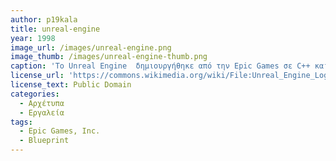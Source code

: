 ```yaml
---
author: p19kala
title: unreal-engine
year: 1998
image_url: /images/unreal-engine.png
image_thumb: /images/unreal-engine-thumb.png
caption: 'Το Unreal Engine  δημιουργήθηκε από την Epic Games σε C++ και είχε ως σκοπό την ανάπτυξη του παιχνίδιου τους Unreal. Το 2014 έβγαλαν την τέταρτη έκδοση, η οποια χρησιμοποιείται σημερα για δημιουργία παιχνιδιών, φωτορεαλιστικών στατικών σκηνικών, υψηλής ποιότητας animations και παρουσίαση σε 3D. Το οπτικό σύστημα δεσμής ενεργειών Blueprints της UE4 βοηθάει ακόμη και έναν σχεδιαστή να αναπτύξει τη λογική ενός παιχνιδιού χωρίς τη χρήση κώδικα.'
license_url: 'https://commons.wikimedia.org/wiki/File:Unreal_Engine_Logo.svg#/media/File:Unreal_Engine_Logo.svg'
license_text: Public Domain
categories:
  - Αρχέτυπα 
  - Εργαλεία
tags:
  - Epic Games, Inc.
  - Blueprint
---
```

